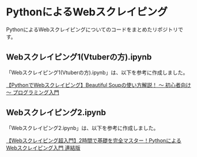 # PythonによるWebスクレイピング

PythonによるWebスクレイピングについてのコードをまとめたリポジトリです。

## Webスクレイピング1(Vtuberの方).ipynb

「Webスクレイピング1(Vtuberの方).ipynb」は、以下を参考に作成しました。

[【PythonでWebスクレイピング】Beautiful Soupの使い方解説！ 〜 初心者向け 〜 プログラミング入門](https://youtu.be/rDVrf9sCOW8)

## Webスクレイピング2.ipynb

「Webスクレイピング2.ipynb」は、以下を参考に作成しました。

[【Webスクレイピング超入門】2時間で基礎を完全マスター！PythonによるWebスクレイピング入門 連結版](https://youtu.be/VRFfAeW30qE)
